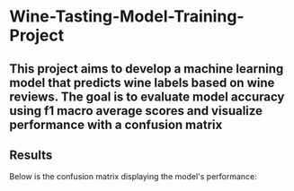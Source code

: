 # Wine-Tasting-Model-Training-Project
## This project aims to develop a machine learning model that predicts wine labels based on wine reviews. The goal is to evaluate model accuracy using f1 macro average scores and visualize performance with a confusion matrix
## Results
Below is the confusion matrix displaying the model's performance:


